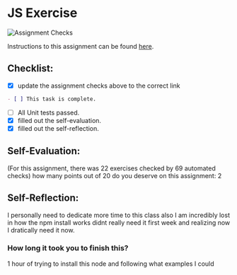 JS Exercise
===================================
![Assignment Checks](https://github.com/IT3049C/2.JS-Exercise/workflows/Assignment%20Checks/badge.svg)

Instructions to this assignment can be found [here](https://reedws.github.io/IT3049C/coursework/assignments/js-exercises/).

## Checklist:
- [x] update the assignment checks above to the correct link
```md
- [ ] This task is complete.
```
- [ ] All Unit tests passed.
- [x] filled out the self-evaluation.
- [x] filled out the self-reflection.

## Self-Evaluation: 
(For this assignment, there was 22 exercises checked by 69 automated checks)
how many points out of 20 do you deserve on this assignment: 2

## Self-Reflection:
<!-- What did you learn that you found interesting -->
I personally need to dedicate more time to this class also I am incredibly lost in how the npm install works didnt really need it first week and realizing now I dratically need it now.
### How long it took you to finish this?
1 hour of trying to install this node and following what examples I could